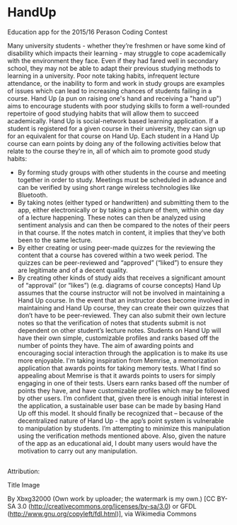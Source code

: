 # HandUp
Education app for the 2015/16 Perason Coding Contest

Many university students - whether they’re freshmen or have some kind of disability which impacts their learning - may struggle to cope academically with the environment they face.  Even if they had fared well in secondary school, they may not be able to adapt their previous studying methods to learning in a university.  Poor note taking habits, infrequent lecture attendance, or the inability to form and work in study groups are examples of issues which can lead to increasing chances of students failing in a course.
Hand Up (a pun on raising one's hand and receiving a "hand up") aims to encourage students with poor studying skills to form a well-rounded repertoire of good studying habits that will allow them to succeed academically.  Hand Up is social-network based learning application.  If a student is registered for a given course in their university, they can sign up for an equivalent for that course on Hand Up.  Each student in a Hand Up course can earn points by doing any of the following activities below that relate to the course they’re in, all of which aim to promote good study habits:
- By forming study groups with other students in the course and meeting together in order to study. Meetings must be scheduled in advance and can be verified by using short range wireless technologies like Bluetooth.
 - By taking notes (either typed or handwritten) and submitting them to the app, either electronically or by taking a picture of them, within one day of a lecture happening.  These notes can then be analyzed using sentiment analysis and can then be compared to the notes of their peers in that course.  If the notes match in content, it implies that they’ve both been to the same lecture.
- By either creating or using peer-made quizzes for the reviewing the content that a course has covered within a two week period.  The quizzes can be peer-reviewed and “approved” (“liked”) to ensure they are legitimate and of a decent quality.
 - By creating other kinds of study aids that receives a significant amount of “approval” (or “likes”) (e.g. diagrams of course concepts)
Hand Up assumes that the course instructor will not be involved in maintaining a Hand Up course.  In the event that an instructor does become involved in maintaining and Hand Up course, they can create their own quizzes that don’t have to be peer-reviewed.  They can also submit their own lecture notes so that the verification of notes that students submit is not dependent on other student’s lecture notes.
Students on Hand Up will have their own simple, customizable profiles and ranks based off the number of points they have.  The aim of awarding points and encouraging social interaction through the application is to make its use more enjoyable.  I'm taking inspiration from Memrise, a memorization application that awards points for taking memory tests.  What I find so appealing about Memrise is that it awards points to users for simply engaging in one of their tests.  Users earn ranks based off the number of points they have, and have customizable profiles which may be followed by other users.  I’m confident that, given there is enough initial interest in the application, a sustainable user base can be made by basing Hand Up off this model.
It should finally be recognized that – because of the decentralized nature of Hand Up - the app’s point system is vulnerable to manipulation by students.  I’m attempting to minimize this manipulation using the verification methods mentioned above.  Also, given the nature of the app as an educational aid, I doubt many users would have the motivation to carry out any manipulation.

##
Attribution:

Title Image

By Xbxg32000 (Own work by uploader; the watermark is my own.) [CC BY-SA 3.0 (http://creativecommons.org/licenses/by-sa/3.0) or GFDL (http://www.gnu.org/copyleft/fdl.html)], via Wikimedia Commons
